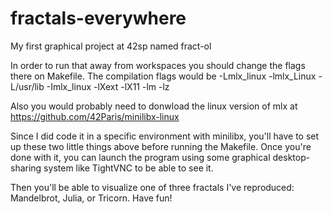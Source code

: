 # fractals-everywhere
My first graphical project at 42sp named fract-ol

In order to run that away from workspaces you should change the flags there on Makefile. The compilation flags would be -Lmlx_linux -lmlx_Linux -L/usr/lib -Imlx_linux -lXext -lX11 -lm -lz


Also you would probably need to donwload the linux version of mlx at https://github.com/42Paris/minilibx-linux


Since I did code it in a specific environment with minilibx, you'll have to set up these two little things above before running the Makefile. Once you're done with it, you can launch the program using some graphical desktop-sharing system like TightVNC to be able to see it.

Then you'll be able to visualize one of three fractals I've reproduced: Mandelbrot, Julia, or Tricorn. Have fun!

